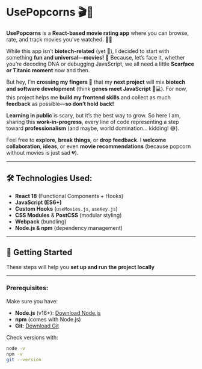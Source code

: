# UsePopcorns 🎬🍿

**UsePopcorns** is a **React-based movie rating app** where you can browse, rate, and track movies you’ve watched. 🎥✨

While this app isn’t **biotech-related** (yet 👀), I decided to start with something **fun and universal—movies!** 🍿 Because, let’s face it, whether you’re decoding DNA or debugging JavaScript, we all need a little **Scarface or Titanic moment** now and then.

But hey, I’m **crossing my fingers 🤞** that my **next project** will mix **biotech and software development** (think **genes meet JavaScript** 🧬💻). For now, this project helps me **build my frontend skills** and collect as much **feedback** as possible—**so don’t hold back!**  

**Learning in public** is scary, but it’s the best way to grow. So here I am, sharing this **work-in-progress**, every line of code representing a step toward **professionalism** (and maybe, world domination... kidding! 😅).

Feel free to **explore**, **break things**, or **drop feedback**. I **welcome collaboration**, **ideas**, or even **movie recommendations** (because popcorn without movies is just sad 💔).

---

## 🛠️ Technologies Used:

- **React 18** (Functional Components + Hooks)
- **JavaScript (ES6+)**
- **Custom Hooks** (`useMovies.js`, `useKey.js`)
- **CSS Modules** & **PostCSS** (modular styling)
- **Webpack** (bundling)
- **Node.js & npm** (dependency management)

---

## 🚀 Getting Started

These steps will help you **set up and run the project locally** 

---

### **Prerequisites:**

Make sure you have:

- **Node.js** (v16+): [Download Node.js](https://nodejs.org/)
- **npm** (comes with Node.js)
- **Git**: [Download Git](https://git-scm.com/)

Check versions with:

```bash
node -v
npm -v
git --version
